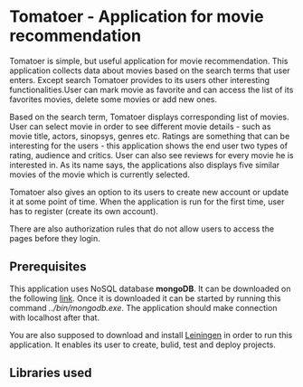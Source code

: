 # Tomatoer - Application for movie recommendation

Tomatoer is simple, but useful application for movie recommendation. This application collects data about movies based on the search terms that user enters. Except search Tomatoer provides to its users other interesting functionalities.User can mark movie as favorite and can access the list of its favorites movies, delete some movies or add new ones. 

Based on the search term, Tomatoer displays corresponding list of movies. User can select movie in order to see different movie details - such as movie title, actors, sinopsys, genres etc. Ratings are something that can be interesting for the users - this application shows the end user two types of rating, audience and critics. User can also see reviews for every movie he is interested in. As its name says, the applications also displays five similar movies of the movie which is currently selected.

Tomatoer also gives an option to its users to create new account or update it at some point of time. When the application is run for the first time, user has to register (create its own account).

There are also authorization rules that do not allow users to access the pages before they login.

## Prerequisites

This application uses NoSQL database **mongoDB**. It can be downloaded on the following [link](http://www.mongodb.org). Once it is downloaded it can be started by running this command *../bin/mongodb.exe*. The application should make connection with localhost after that. 

You are also supposed to download and install [Leiningen](http://leiningen.org) in order to run this application.  It enables its user to create, bulid, test and deploy projects.

## Libraries used
